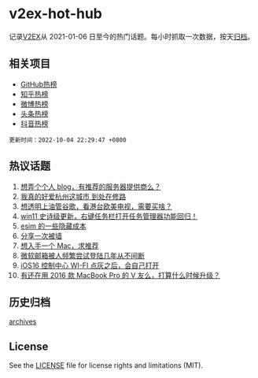 # v2ex-hot-hub

 记录[V2EX](https://www.v2ex.com/)从 2021-01-06 日至今的热门话题。每小时抓取一次数据，按天[归档](archives)。
 
 ## 相关项目

- [GitHub热榜](https://github.com/lonnyzhang423/github-hot-hub)
- [知乎热榜](https://github.com/lonnyzhang423/zhihu-hot-hub)
- [微博热榜](https://github.com/lonnyzhang423/weibo-hot-hub)
- [头条热榜](https://github.com/lonnyzhang423/toutiao-hot-hub)
- [抖音热榜](https://github.com/lonnyzhang423/douyin-hot-hub)


 `更新时间：2022-10-04 22:29:47 +0800`

## 热议话题

1. [想弄个个人 blog，有推荐的服务器提供商么？](https://www.v2ex.com/t/884582)
1. [我真的好爱杭州这城市 到处在修路](https://www.v2ex.com/t/884596)
1. [想透明上油管谷歌，看港台欧美电视，需要买啥？](https://www.v2ex.com/t/884614)
1. [win11 史诗级更新，右键任务栏打开任务管理器功能回归！](https://www.v2ex.com/t/884547)
1. [esim 的一些隐藏成本](https://www.v2ex.com/t/884574)
1. [分享一次被墙](https://www.v2ex.com/t/884639)
1. [想入手一个 Mac，求推荐](https://www.v2ex.com/t/884562)
1. [微软邮箱被人频繁尝试登陆几年从不间断](https://www.v2ex.com/t/884544)
1. [iOS16 控制中心 WI-FI 点灰之后，会自己打开](https://www.v2ex.com/t/884624)
1. [有还在用 2016 款 MacBook Pro 的 V 友么，打算什么时候升级？](https://www.v2ex.com/t/884619)

## 历史归档

[archives](archives)

## License

See the [LICENSE](LICENSE) file for license rights and limitations (MIT).
